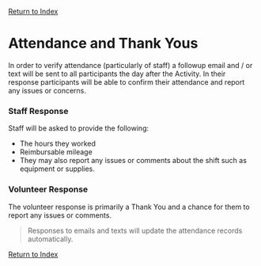 [Return to Index](/docs/use_case.md)

# Attendance and Thank Yous

In order to verify attendance (particularly of staff) a followup email and / or text will be sent to all participants
the day after the Activity. In their response participants will be able to confirm their attendance and report 
any issues or concerns.

### Staff Response
Staff will be asked to provide the following:
* The hours they worked
* Reimbursable mileage
* They may also report any issues or comments about the shift such as equipment or supplies.

### Volunteer Response
The volunteer response is primarily a Thank You and a chance for them to report any issues or comments.

> Responses to emails and texts will update the attendance records automatically. 

[Return to Index](/docs/use_case.md)
